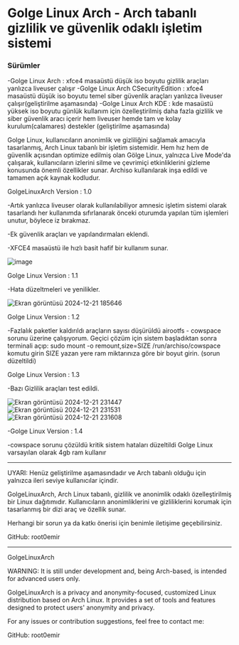<h1>Golge Linux Arch - Arch tabanlı gizlilik ve güvenlik odaklı işletim sistemi</h1>

<h3>Sürümler</h3>
-Golge Linux Arch : xfce4 masaüstü düşük iso boyutu gizlilik araçları yanlızca liveuser çalışır
-Golge Linux Arch CSecurityEdition : xfce4 masaüstü düşük iso boyutu temel siber güvenlik araçları yanlızca liveuser çalışır(geliştirilme aşamasında) 
-Golge Linux Arch KDE : kde masaüstü yüksek iso boyutu günlük kullanım için özelleştirilmiş daha fazla gizlilik ve siber güvenlik aracı içerir hem liveuser hemde tam ve kolay kurulum(calamares) destekler (geliştirilme aşamasında)
 

Golge Linux, kullanıcıların anonimlik ve gizliliğini sağlamak amacıyla tasarlanmış, Arch Linux tabanlı bir 
işletim sistemidir. Hem hız hem de güvenlik açısından optimize edilmiş olan Gölge Linux, yalnızca Live 
Mode'da çalışarak, kullanıcıların izlerini silme ve çevrimiçi etkinliklerini gizleme konusunda önemli 
özellikler sunar. Archiso kullanılarak inşa edildi ve tamamen açık kaynak kodludur.

GolgeLinuxArch Version : 1.0

-Artık yanlızca liveuser olarak kullanılabiliyor amnesic işletim sistemi olarak tasarlandı her kullanımda sıfırlanarak önceki oturumda yapılan tüm işlemleri unutur, böylece iz bırakmaz.

-Ek güvenlik araçları ve yapılandırmaları eklendi.

-XFCE4 masaüstü ile hızlı basit hafif bir kullanım sunar.

![image](https://github.com/user-attachments/assets/20e07fcc-4e06-4470-9b23-00c2da84c71b)

Golge Linux Version : 1.1

-Hata düzeltmeleri ve yenilikler.

![Ekran görüntüsü 2024-12-21 185646](https://github.com/user-attachments/assets/707072e1-daa9-4473-b1ea-f42514a9808e)

Golge Linux Version : 1.2

-Fazlalık paketler kaldırıldı araçların sayısı düşürüldü airootfs - cowspace sorunu üzerine çalışıyorum. Geçici çözüm için sistem başladıktan sonra terminali açıp: sudo mount -o remount,size=SIZE /run/archiso/cowspace  komutu girin SIZE yazan yere ram miktarınıza göre 
bir boyut girin. (sorun düzeltildi)

Golge Linux Version : 1.3

-Bazı Gizlilik araçları test edildi.

![Ekran görüntüsü 2024-12-21 231447](https://github.com/user-attachments/assets/10bcccda-57cc-49d9-accd-3884d0ce3fcc)
![Ekran görüntüsü 2024-12-21 231531](https://github.com/user-attachments/assets/5f1a818d-0d08-418c-a8cf-1fe9908f0f9a)
![Ekran görüntüsü 2024-12-21 231608](https://github.com/user-attachments/assets/da13d8d0-8584-4adf-bda1-da5f3a1ce1e7)

-Golge Linux Version : 1.4 

-cowspace sorunu çözüldü kritik sistem hataları düzeltildi Golge Linux varsayılan olarak 4gb ram kullanır


---------------

UYARI:  Henüz geliştirilme aşamasındadır ve Arch tabanlı olduğu için yalnızca ileri seviye kullanıcılar içindir.

GolgeLinuxArch, Arch Linux tabanlı, gizlilik ve anonimlik odaklı özelleştirilmiş bir Linux dağıtımıdır. Kullanıcıların anonimliklerini ve gizliliklerini korumak için tasarlanmış bir dizi araç ve özellik sunar.

Herhangi bir sorun ya da katkı önerisi için benimle iletişime geçebilirsiniz.

GitHub: root0emir 


--------------------------------------------------------------------------------------------------------------------------------

GolgeLinuxArch

WARNING: It is still under development and, being Arch-based, is intended for advanced users only.

GolgeLinuxArch is a privacy and anonymity-focused, customized Linux distribution based on Arch Linux. It provides a set of tools and features designed to protect users' anonymity and privacy.

For any issues or contribution suggestions, feel free to contact me:

GitHub: root0emir

